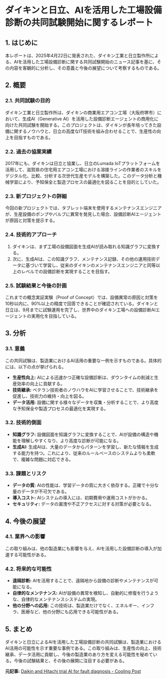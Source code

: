 # ダイキンと日立、AIを活用した工場設備診断の共同試験開始に関するレポート

## 1. はじめに

本レポートは、2025年4月22日に発表された、ダイキン工業と日立製作所による、AIを活用した工場設備診断に関する共同試験開始のニュース記事を基に、その内容を客観的に分析し、その意義と今後の展望について考察するものである。

## 2. 概要

### 2.1. 共同試験の目的

ダイキン工業と日立製作所は、ダイキンの商業用エアコン工場（大阪府堺市）において、生成AI（Generative AI）を活用した設備診断エージェントの商用化に向けた共同試験を開始する。このプロジェクトは、ダイキンが長年培ってきた設備に関するノウハウと、日立の高度なIT技術を組み合わせることで、生産性の向上を目指すものである。

### 2.2. 過去の協業実績

2017年にも、ダイキンは日立と協業し、日立のLumada IoTプラットフォームを活用して、滋賀県の住宅用エアコン工場における溶接ラインの作業者のスキルをデジタル化、比較、分析する次世代生産モデルを構築した。このデータ分析と機械学習により、予知保全と製造プロセスの最適化を図ることを目的としていた。

### 2.3. 新プロジェクトの詳細

今回の新プロジェクトでは、タブレット端末を使用するメンテナンスエンジニアが、生産設備のポンプやバルブに異常を発見した場合、設備診断AIエージェントが原因と対策を提示する。

### 2.4. 技術的アプローチ

1. ダイキンは、まず工場の設備図面を生成AIが読み取れる知識グラフに変換する。
2. 次に、生成AIは、この知識グラフ、メンテナンス記録、その他の運用技術データに基づいて学習し、従来のダイキンのメンテナンスエンジニアと同等以上のレベルでの設備診断を実現することを目指す。

### 2.5. 試験結果と今後の計画

これまでの概念実証実験（Proof of Concept）では、設備異常の原因と対策を10秒以内に、90%以上の精度で回答できることが確認されている。ダイキンと日立は、9月までに試験運用を完了し、世界中のダイキン工場への設備診断AIエージェントの実用化を目指している。

## 3. 分析

### 3.1. 意義

この共同試験は、製造業におけるAI活用の重要な一例を示すものである。具体的には、以下の点が挙げられる。

* **生産性向上:** AIによる迅速かつ正確な設備診断は、ダウンタイムの削減と生産効率の向上に貢献する。
* **技術継承:** ベテラン技術者のノウハウをAIに学習させることで、技術継承を促進し、技術力の維持・向上を図る。
* **データ活用:** 設備に関する様々なデータを収集・分析することで、より高度な予知保全や製造プロセスの最適化を実現する。

### 3.2. 技術的側面

* **知識グラフ:** 設備図面を知識グラフに変換することで、AIが設備の構造や機能を理解しやすくなり、より高度な診断が可能になる。
* **生成AI:** 生成AIは、大量のデータからパターンを学習し、新たな情報を生成する能力を持つ。これにより、従来のルールベースのシステムよりも柔軟で、複雑な問題に対応できる。

### 3.3. 課題とリスク

* **データの質:** AIの性能は、学習データの質に大きく依存する。正確で十分な量のデータが不可欠である。
* **導入コスト:** AIシステムの導入には、初期費用や運用コストがかかる。
* **セキュリティ:** データの漏洩や不正アクセスに対する対策が必要となる。

## 4. 今後の展望

### 4.1. 業界への影響

この取り組みは、他の製造業にも影響を与え、AIを活用した設備診断の導入が加速する可能性がある。

### 4.2. 将来的な可能性

* **遠隔診断:** AIを活用することで、遠隔地から設備の診断やメンテナンスが可能になる。
* **自律的なメンテナンス:** AIが設備の異常を検知し、自動的に修復を行うような、自律的なメンテナンスシステムの実現。
* **他の分野への応用:** この技術は、製造業だけでなく、エネルギー、インフラ、医療など、他の分野にも応用できる可能性がある。

## 5. まとめ

ダイキンと日立によるAIを活用した工場設備診断の共同試験は、製造業におけるAI活用の可能性を示す重要な事例である。この取り組みは、生産性の向上、技術継承、データ活用に貢献し、今後の製造業のあり方を変える可能性を秘めている。今後の試験結果と、その後の展開に注目する必要がある。


**元記事:** [Daikin and Hitachi trial AI for fault diagnosis - Cooling Post](https://www.coolingpost.com/world-news/daikin-and-hitachi-trial-ai-for-fault-diagnosis/)